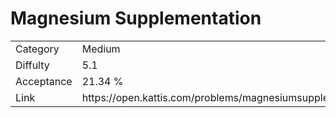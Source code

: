 # Magnesium Supplementation

<table>
    <tr>
        <td>Category</td>
        <td>Medium</td>
    </tr>
    <tr>
        <td>Diffulty</td>
        <td>5.1</td>
    </tr>
    <tr>
        <td>Acceptance</td>
        <td>21.34 %</td>
    </tr>
    <tr>
        <td>Link</td>
        <td>https://open.kattis.com/problems/magnesiumsupplementation</td>
    </tr>
</table>